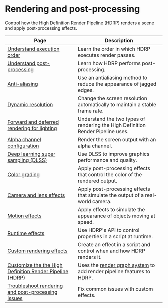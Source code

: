 # Rendering and post-processing

Control how the High Definition Render Pipeline (HDRP) renders a scene and apply post-processing effects.

|Page|Description|
|-|-|
|[Understand execution order](rendering-excecution-order.md)|Learn the order in which HDRP executes render passes.|
|[Understand post-processing](Post-Processing-Main.md)|Learn how HDRP performs post-processing.|
|[Anti-aliasing](Anti-Aliasing.md)|Use an antialiasing method to reduce the appearance of jagged edges.|
|[Dynamic resolution](Dynamic-Resolution.md)|Change the screen resolution automatically to maintain a stable frame rate.|
|[Forward and deferred rendering for lighting](Forward-And-Deferred-Rendering.md)|Understand the two types of rendering the High Definition Render Pipeline uses.|
|[Alpha channel configuration](Alpha-Output.md)|Render the screen output with an alpha channel.|
|[Deep learning super sampling (DLSS)](deep-learning-super-sampling-in-hdrp.md)|Use DLSS to improve graphics performance and quality.|
|[Color grading](color-grading.md)|Apply post-processing effects that control the color of the rendered output.|
|[Camera and lens effects](camera-and-lens-effects.md)|Apply post-processing effects that simulate the output of a real-world camera.|
|[Motion effects](motion-effects.md)|Apply effects to simulate the appearance of objects moving at speed.|
|[Runtime effects](runtime-effects.md)|Use HDRP's API to control properties in a script at runtime.|
|[Custom rendering effects](Custom-rendering.md)|Create an effect in a script and control when and how HDRP renders it.|
|[Customize the the High Definition Render Pipeline (HDRP)](render-graph.md)|Uses the [render graph system](https://docs.unity3d.com/Packages/com.unity.render-pipelines.core@latest/index.html?subfolder=/manual/render-graph-system.html) to add render pipeline features to HDRP.|
|[Troubleshoot rendering and post-processing issues]()|Fix common issues with custom effects.|

